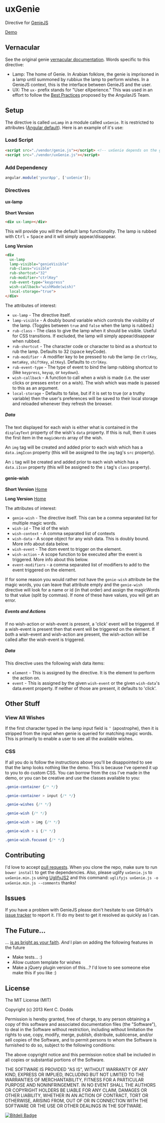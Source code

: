 # uxGenie

Directive for [GenieJS](http://www.github.com/kentcdodds/genie)

[Demo](http://kentcdodds.github.com/genie)

## Vernacular

See the original genie [vernacular documentation](https://github.com/kentcdodds/genie#vernacular). Words specific to this directive:

 - Lamp: The home of Genie. In Arabian folklore, the genie is imprisoned in a lamp until summoned by rubbiux the lamp to perform wishes. In a GenieJS context, this is the interface between GenieJS and the user.
 - UX: The `ux-` prefix stands for "User eXperience." This was used in an effort to follow the [Best Practices](https://github.com/angular/angular.js/wiki/Best-Practices) proposed by the AngularJS Team.

## Setup

The directive is called `uxLamp` in a module called `uxGenie`. It is restricted to attributes ([Angular default](http://docs.angularjs.org/guide/directive)). Here is an example of it's use:

### Load Script

```html
<script src="./vendor/genie.js"></script> <!-- uxGenie depends on the global genie variable -->
<script src="./vendor/uxGenie.js"></script>
```

### Add Dependency

```javascript
angular.module('yourApp', ['uxGenie']);
```

### Directives

#### ux-lamp

**Short Version**

```html
<div ux-lamp></div>
```

This will provide you will the default lamp functionality. The lamp is rubbed with <kbd>Ctrl</kbd> + <kbd>Space</kbd> and it will simply appear/disappear.

**Long Version**

```html
<div 
  ux-lamp
  lamp-visible="genieVisible"
  rub-class="visible"
  rub-shortcut="32"
  rub-modifier="ctrlKey"
  rub-event-type="keypress"
  wish-callback="wishMade(wish)"
  local-storage="true">
</div>
```

The attributes of interest:

 - `ux-lamp` - The directive itself.
 - `lamp-visible` - A doubly bound variable which controls the visibility of the lamp. (Toggles between `true` and `false` when the lamp is rubbed.)
 - `rub-class` - The class to give the lamp when it should be visible. Useful for CSS transitions. If excluded, the lamp will simply appear/disappear when rubbed.
 - `rub-shortcut` - The character code or character to bind as a shortcut to rub the lamp. Defaults to 32 (<kbd>space</kbd> keyCode).
 - `rub-modifier` - A modifier key to be pressed to rub the lamp (ie `ctrlKey`, `metaKey`, `shiftKey`, `altKey`). Defaults to `ctrlKey`.
 - `rub-event-type` - The type of event to bind the lamp rubbing shortcut to (like `keypress`, `keyup`, or `keydown`).
 - `wish-callback` - A function to call when a wish is made (i.e. the user clicks or presses <kbd>enter</kbd> on a wish). The wish which was made is passed to this as an argument.
 - `local-storage` - Defaults to false, but if it is set to true (or a truthy variable) then the user's preferences will be saved to their local storage and reloaded whenever they refresh the browser.

##### Data

The text displayed for each wish is either what is contained in the `displayText` property of the wish's `data` property.
If this is null, then it uses the first item in the `magicWords` array of the wish.

An `img` tag will be created and added prior to each wish which has a `data.imgIcon` property (this will be assigned to the `img` tag's `src` property).

An `i` tag will be created and added prior to each wish which has a `data.iIcon` property (this will be assigned to the `i` tag's `class` property).

#### genie-wish

**Short Version**
<a href="/home" genie-wish="Go Home">Home</a>

**Long Version**
<a href="/home"
   genie-wish="Go Home"
   wish-id="go-home-wish-id"
   wish-context="comma separated,wish contexts"
   wish-data="scopeVariable"
   wish-event="click"
   wish-action="scopeFunction(wish)"
   event-modifiers="ctrlKey,altKey,shiftKey,metaKey">Home</a>

The attributes of interest:

 - `genie-wish` - The directive itself. This can be a comma separated list for multiple magic words.
 - `wish-id` - The id of the wish
 - `wish-context` - A comma separated list of contexts
 - `wish-data` - A scope object for any wish data. This is doubly bound. More info about data below.
 - `wish-event` - The dom event to trigger on the element.
 - `wish-action` - A scope function to be executed after the event is triggered. More info about this below.
 - `event-modifiers` - a comma separated list of modifiers to add to the event triggered on the element.

If for some reason you would rather not have the `genie-wish` attribute be the magic words, you can leave
that attribute empty and the `genie-wish` directive will look for a name or id (in that order) and assign
the magicWords to that value (split by commas). If none of these have values, you will get an error.

##### Events and Actions

If no wish-action or wish-event is present, a 'click' event will be triggered. If a wish-event is present then
that event will be triggered on the element. If both a wish-event and wish-action are present, the wish-action
will be called after the wish-event is triggered.

##### Data

This directive uses the following wish data items:

 - `element` - This is assigned by the directive. It is the element to perform the action on.
 - `event` - This is assigned by the given `wish-event` or the given `wish-data`'s data.event property.
     If neither of those are present, it defaults to 'click'.

## Other Stuff

### View All Wishes
If the first character typed in the lamp input field is <kbd>'</kbd> (apostrophe), then it is stripped from the input when genie is queried for matching magic words. This is primarily to enable a user to see all the available wishes.

### CSS
If all you do is follow the instructions above you'll be disappointed to see that the lamp looks nothing like the demo. This is because I've opened it up to you to do custom CSS. You can borrow from the css I've made in the demo, or you can be creative and use the classes available to you:

```css
.genie-container {/* */}

.genie-container > input {/* */}

.genie-wishes {/* */}

.genie-wish {/* */}

.genie-wish > img {/* */}

.genie-wish > i {/* */}

.genie-wish.focused {/* */}
```

## Contributing

I'd love to accept [pull requests](https://github.com/kentcdodds/ux-genie/pulls).
When you clone the repo, make sure to run `bower install` to get the dependencies.
Also, please uglify `uxGenie.js` to `uxGenie.min.js` using [UglifyJS2](https://github.com/mishoo/UglifyJS2)
and this command: `uglifyjs uxGenie.js -o uxGenie.min.js --comments` thanks!

## Issues

If you have a problem with GenieJS please don't hesitate to use GitHub's [issue tracker](https://github.com/kentcdodds/ux-genie/issues)
to report it. I'll do my best to get it resolved as quickly as I can.

## The Future...

... [is as bright as your faith](https://www.lds.org/general-conference/2009/04/be-of-good-cheer?lang=eng).
*And* I plan on adding the following features in the future

 - Make tests... :)
 - Allow custom template for wishes
 - Make a jQuery plugin version of this...? I'd love to see someone else make this if you like :)

## License

The MIT License (MIT)

Copyright (c) 2013 Kent C. Dodds

Permission is hereby granted, free of charge, to any person obtaining a copy of
this software and associated documentation files (the "Software"), to deal in
the Software without restriction, including without limitation the rights to
use, copy, modify, merge, publish, distribute, sublicense, and/or sell copies of
the Software, and to permit persons to whom the Software is furnished to do so,
subject to the following conditions:

The above copyright notice and this permission notice shall be included in all
copies or substantial portions of the Software.

THE SOFTWARE IS PROVIDED "AS IS", WITHOUT WARRANTY OF ANY KIND, EXPRESS OR
IMPLIED, INCLUDING BUT NOT LIMITED TO THE WARRANTIES OF MERCHANTABILITY, FITNESS
FOR A PARTICULAR PURPOSE AND NONINFRINGEMENT. IN NO EVENT SHALL THE AUTHORS OR
COPYRIGHT HOLDERS BE LIABLE FOR ANY CLAIM, DAMAGES OR OTHER LIABILITY, WHETHER
IN AN ACTION OF CONTRACT, TORT OR OTHERWISE, ARISING FROM, OUT OF OR IN
CONNECTION WITH THE SOFTWARE OR THE USE OR OTHER DEALINGS IN THE SOFTWARE.

[![Bitdeli Badge](https://d2weczhvl823v0.cloudfront.net/kentcdodds/ux-genie/trend.png)](https://bitdeli.com/free "Bitdeli Badge")

